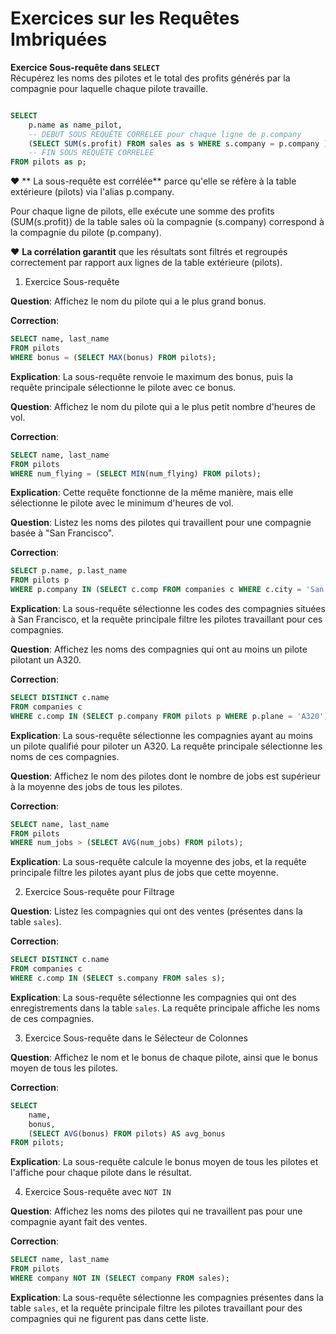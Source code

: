 # Exercices sur les Requêtes Imbriquées

**Exercice Sous-requête dans `SELECT`**  
   Récupérez les noms des pilotes et le total des profits générés par la compagnie pour laquelle chaque pilote travaille.

```sql

SELECT 
    p.name as name_pilot,
    -- DEBUT SOUS REQUÊTE CORRELEE pour chaque ligne de p.company 
    (SELECT SUM(s.profit) FROM sales as s WHERE s.company = p.company ) as total_profit
    -- FIN SOUS REQUÊTE CORRELEE
FROM pilots as p;

```

♥️ ** La sous-requête est corrélée** parce qu'elle se réfère à la table extérieure (pilots) via l'alias p.company. 
 
 Pour chaque ligne de pilots, elle exécute une somme des profits (SUM(s.profit)) de la table sales où la compagnie (s.company) correspond à la compagnie du pilote (p.company).

❤️ **La corrélation garantit** que les résultats sont filtrés et regroupés correctement par rapport aux lignes de la table extérieure (pilots).

1. Exercice Sous-requête

**Question**: Affichez le nom du pilote qui a le plus grand bonus.

**Correction**:
```sql
SELECT name, last_name
FROM pilots
WHERE bonus = (SELECT MAX(bonus) FROM pilots);
```
**Explication**: La sous-requête renvoie le maximum des bonus, puis la requête principale sélectionne le pilote avec ce bonus.

**Question**: Affichez le nom du pilote qui a le plus petit nombre d'heures de vol.

**Correction**:
```sql
SELECT name, last_name
FROM pilots
WHERE num_flying = (SELECT MIN(num_flying) FROM pilots);
```
**Explication**: Cette requête fonctionne de la même manière, mais elle sélectionne le pilote avec le minimum d'heures de vol.

**Question**: Listez les noms des pilotes qui travaillent pour une compagnie basée à "San Francisco".

**Correction**:
```sql
SELECT p.name, p.last_name
FROM pilots p
WHERE p.company IN (SELECT c.comp FROM companies c WHERE c.city = 'San Francisco');
```
**Explication**: La sous-requête sélectionne les codes des compagnies situées à San Francisco, et la requête principale filtre les pilotes travaillant pour ces compagnies.

**Question**: Affichez les noms des compagnies qui ont au moins un pilote pilotant un A320.

**Correction**:
```sql
SELECT DISTINCT c.name
FROM companies c
WHERE c.comp IN (SELECT p.company FROM pilots p WHERE p.plane = 'A320');
```
**Explication**: La sous-requête sélectionne les compagnies ayant au moins un pilote qualifié pour piloter un A320. La requête principale sélectionne les noms de ces compagnies.

**Question**: Affichez le nom des pilotes dont le nombre de jobs est supérieur à la moyenne des jobs de tous les pilotes.

**Correction**:
```sql
SELECT name, last_name
FROM pilots
WHERE num_jobs > (SELECT AVG(num_jobs) FROM pilots);
```
**Explication**: La sous-requête calcule la moyenne des jobs, et la requête principale filtre les pilotes ayant plus de jobs que cette moyenne.


2. Exercice Sous-requête pour Filtrage

**Question**: Listez les compagnies qui ont des ventes (présentes dans la table `sales`).

**Correction**:
```sql
SELECT DISTINCT c.name
FROM companies c
WHERE c.comp IN (SELECT s.company FROM sales s);
```
**Explication**: La sous-requête sélectionne les compagnies qui ont des enregistrements dans la table `sales`. La requête principale affiche les noms de ces compagnies.

3. Exercice Sous-requête dans le Sélecteur de Colonnes

**Question**: Affichez le nom et le bonus de chaque pilote, ainsi que le bonus moyen de tous les pilotes.

**Correction**:
```sql
SELECT 
    name,
    bonus,
    (SELECT AVG(bonus) FROM pilots) AS avg_bonus
FROM pilots;
```
**Explication**: La sous-requête calcule le bonus moyen de tous les pilotes et l'affiche pour chaque pilote dans le résultat.

4. Exercice Sous-requête avec `NOT IN`

**Question**: Affichez les noms des pilotes qui ne travaillent pas pour une compagnie ayant fait des ventes.

**Correction**:
```sql
SELECT name, last_name
FROM pilots
WHERE company NOT IN (SELECT company FROM sales);
```
**Explication**: La sous-requête sélectionne les compagnies présentes dans la table `sales`, et la requête principale filtre les pilotes travaillant pour des compagnies qui ne figurent pas dans cette liste.
